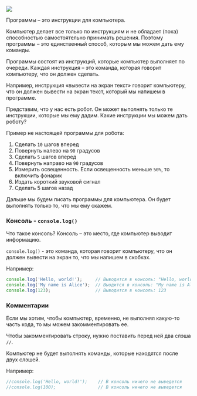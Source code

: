 ![](https://course-qa-basics.s3.us-west-1.amazonaws.com/programmers-and-programs.png)

Программы – это инструкции для компьютера.

Компьютер делает все только по инструкциям и не обладает (пока) способностью самостоятельно принимать решения. Поэтому
программы – это единственный способ, которым мы можем дать ему команды.

Программы состоят из инструкций, которые компьютер выполняет по очереди. Каждая инструкция – это команда, которая говорит компьютеру, что он должен сделать.

Например, инструкция «вывести на экран текст» говорит компьютеру, что он должен вывести на экран текст, который мы напишем в программе.

Представим, что у нас есть робот. Он может выполнять только те инструкции, которые мы ему дадим. Какие инструкции мы можем дать роботу?

Пример не настоящей программы для робота:


1. Сделать `10` шагов вперед
2. Повернуть налево на `90` градусов
3. Сделать `5` шагов вперед
4. Повернуть направо на `90` градусов
5. Измерить освещенность. Если освещенность меньше `50%`, то включить фонарик
6. Издать короткий звуковой сигнал 
7. Сделать 5 шагов назад


Дальше мы будем писать программы для компьютера. Он будет выполнять только то, что мы ему скажем.


### Консоль - `console.log()`

Что такое консоль? Консоль – это место, где компьютер выводит информацию. 

`console.log()` - это команда, которая говорит компьютеру, что он должен вывести на экран то, что мы напишем в скобках.

Например:

```javascript
console.log('Hello, world!');     // Выводится в консоль: "Hello, world!"
console.log('My name is Alice');  // Выодится в консоль: "My name is Alice"
console.log(123);                 // Выводится в консоль: 123
```

### Комментарии

Если мы хотим, чтобы компьютер, временно, не выполнял какую-то часть кода, то мы можем закомментировать ее.

Чтобы закомментировать строку, нужно поставить перед ней два слэша `//`. 

Компьютер не будет выполнять команды, которые находятся после двух слэшей.

Например:

```javascript
//console.log('Hello, world!');    // В консоль ничего не выведется
//console.log(100);                // В консоль ничего не выведется
```
